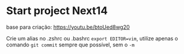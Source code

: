 # Start project Next14

base para criação: https://youtu.be/btoUed8wg20

Crie um alias no .zshrc ou .bashrc `export EDITOR=vim`, utilize apenas o comando `git commit` sempre que possível, sem o `-m`